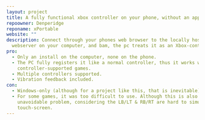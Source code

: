 ```yaml
---
layout: project
title: A fully functional xbox controller on your phone, without an app
repoowner: Denperidge
reponame: xPortable
website: ""
description: Connect through your phones web browser to the locally hosted
  webserver on your computer, and bam, the pc treats it as an Xbox-controller.
pro:
  - Only an install on the computer, none on the phone.
  - The PC fully registers it like a normal controller, thus it works with all
    controller-supported games.
  - Multiple controllers supported.
  - Vibration feedback included.
con:
  - Windows-only (although for a project like this, that is inevitable).
  - For some games, it was too difficult to use. Although this is also an
    unavoidable problem, considering the LB/LT & RB/RT are hard to simulate on a
    touch-screen.
---
```

